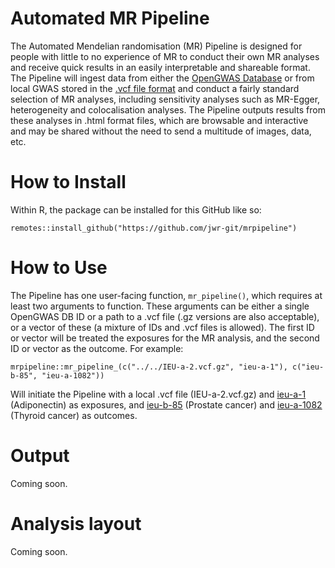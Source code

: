 # Automated MR Pipeline 

The Automated Mendelian randomisation (MR) Pipeline is designed for people with little to no experience of MR to conduct their own MR analyses and receive quick results in an easily interpretable and shareable format. The Pipeline will ingest data from either the [OpenGWAS Database](https://gwas.mrcieu.ac.uk/) or from local GWAS stored in the [.vcf file format](https://github.com/MRCIEU/gwas-vcf-specification) and conduct a fairly standard selection of MR analyses, including sensitivity analyses such as MR-Egger, heterogeneity and colocalisation analyses. The Pipeline outputs results from these analyses in .html format files, which are browsable and interactive and may be shared without the need to send a multitude of images, data, etc.

# How to Install

Within R, the package can be installed for this GitHub like so:

```remotes::install_github("https://github.com/jwr-git/mrpipeline")```

# How to Use

The Pipeline has one user-facing function, `mr_pipeline()`, which requires at least two arguments to function. These arguments can be either a single OpenGWAS DB ID or a path to a .vcf file (.gz versions are also acceptable), or a vector of these (a mixture of IDs and .vcf files is allowed). The first ID or vector will be treated the exposures for the MR analysis, and the second ID or vector as the outcome. For example:

```mrpipeline::mr_pipeline_(c("../../IEU-a-2.vcf.gz", "ieu-a-1"), c("ieu-b-85", "ieu-a-1082"))```

Will initiate the Pipeline with a local .vcf file (IEU-a-2.vcf.gz) and [ieu-a-1](https://gwas.mrcieu.ac.uk/datasets/ieu-a-1/) (Adiponectin) as exposures, and [ieu-b-85](https://gwas.mrcieu.ac.uk/datasets/ieu-b-85/) (Prostate cancer) and [ieu-a-1082](https://gwas.mrcieu.ac.uk/datasets/ieu-a-1082/) (Thyroid cancer) as outcomes.

# Output

Coming soon.

# Analysis layout

Coming soon.

